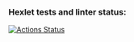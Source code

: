 ### Hexlet tests and linter status:
[![Actions Status](https://github.com/aspogorelova/frontend-project-12/actions/workflows/hexlet-check.yml/badge.svg)](https://github.com/aspogorelova/frontend-project-12/actions)